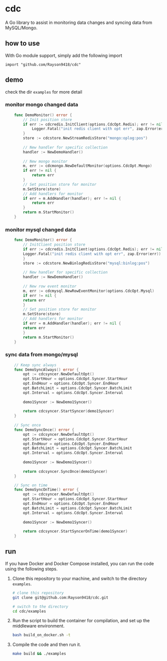 # cdc

A Go library to assist in monitoring data changes and syncing data from MySQL/Mongo.

## how to use

With Go module support, simply add the following import

```
import "github.com/Rayson9418/cdc"
```

## demo

check the dir `examples` for more detail 

### monitor mongo changed data
```go
    func DemoMonitor() error {
        // Init position store
        if err := cdcredis.InitClient(options.CdcOpt.Redis); err != nil {
            Logger.Fatal("init redis client with opt err", zap.Error(err))
        }
        store := cdcstore.NewStreamRedisStore("mongo:oplog:pos")
    
        // New handler for specific collection
        handler := NewDemoHandler()
    
        // New mongo monitor
        m, err := cdcmongo.NewDefaultMonitor(options.CdcOpt.Mongo)
        if err != nil {
            return err
        }
        // Set position store for monitor
        m.SetStore(store)
        // Add handlers for monitor
        if err = m.AddHandler(handler); err != nil {
            return err
        }
        return m.StartMonitor()
    }
```

### monitor mysql changed data

```go
    func DemoMonitor() error {
        // InitClient position store
        if err := cdcredis.InitClient(options.CdcOpt.Redis); err != nil {
        Logger.Fatal("init redis client with opt err", zap.Error(err))
        }
        store := cdcstore.NewBinlogRedisStore("mysql:binlog:pos")
        
        // New handler for specific collection
        handler := NewDemoHandler()
        
        // New row event monitor
        m, err := cdcmysql.NewRowEventMonitor(options.CdcOpt.Mysql)
        if err != nil {
        return err
        }
        // Set position store for monitor
        m.SetStore(store)
        // Add handlers for monitor
        if err = m.AddHandler(handler); err != nil {
        return err
        }
        return m.StartMonitor()
    }
```

### sync data from mongo/mysql

```go
    // Keep sync always 
    func DemoSyncAlways() error {
        opt := cdcsyncer.NewDefaultOpt()
        opt.StartHour = options.CdcOpt.Syncer.StartHour
        opt.EndHour = options.CdcOpt.Syncer.EndHour
        opt.BatchLimit = options.CdcOpt.Syncer.BatchLimit
        opt.Interval = options.CdcOpt.Syncer.Interval
        
        demo1Syncer := NewDemo1Syncer()
        
        return cdcsyncer.StartSyncer(demo1Syncer)
    }
    
    // Sync once
    func DemoSyncOnce() error {
        opt := cdcsyncer.NewDefaultOpt()
        opt.StartHour = options.CdcOpt.Syncer.StartHour
        opt.EndHour = options.CdcOpt.Syncer.EndHour
        opt.BatchLimit = options.CdcOpt.Syncer.BatchLimit
        opt.Interval = options.CdcOpt.Syncer.Interval
        
        demo1Syncer := NewDemo1Syncer()
        
        return cdcsyncer.SyncOnce(demo1Syncer)
    }

    // Sync on time
    func DemoSyncOnTime() error {
        opt := cdcsyncer.NewDefaultOpt()
        opt.StartHour = options.CdcOpt.Syncer.StartHour
        opt.EndHour = options.CdcOpt.Syncer.EndHour
        opt.BatchLimit = options.CdcOpt.Syncer.BatchLimit
        opt.Interval = options.CdcOpt.Syncer.Interval
        
        demo1Syncer := NewDemo1Syncer()
        
        return cdcsyncer.StartSyncerOnTime(demo1Syncer)
    }
```

## run

If you have Docker and Docker Compose installed, you can run the code using the following steps.

1. Clone this repository to your machine, and switch to the directory `examples`.
    
   ```bash
   # clone this repository
   git clone git@github.com:Rayson9418/cdc.git
   
   # switch to the directory
   cd cdc/examples
   ```

2. Run the script to build the container for compilation, and set up the middleware environment.

   ```bash
   bash build_on_docker.sh -t
   ```
   
3. Compile the code and then run it.
   ```bash
   make build && ./examples
   ```